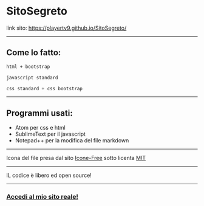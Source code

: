 # SitoSegreto

link sito: https://playertv9.github.io/SitoSegreto/  
***
## Come lo fatto:

```html
html + bootstrap
```

```javascript
javascript standard
```

```css
css standard + css bootstrap
```

***
## Programmi usati:  
- Atom per css e html
- SublimeText per il javascript
- Notepad++ per la modifica del file markdown
***
Icona del file presa dal sito [Icone-Free](https://icon-icons.com/it/icona/gui-utente-segreto/158348) sotto licenta [MIT](https://it.wikipedia.org/wiki/Licenza_MIT)
***
IL codice è libero ed open source!
***
### [Accedi al mio sito reale!](https://playertv9.pythonanywhere.com/)


